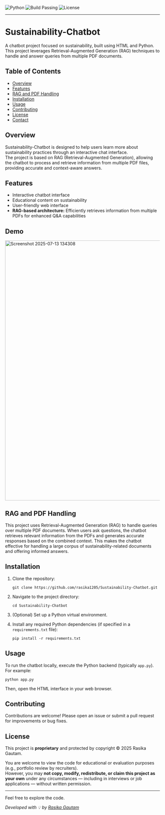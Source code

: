 ![Python](https://img.shields.io/badge/python-3.8%2B-blue.svg)
![Build Passing](https://img.shields.io/badge/build-passing-brightgreen.svg)
![License](https://img.shields.io/badge/license-proprietary-lightgrey.svg)

---

# Sustainability-Chatbot

A chatbot project focused on sustainability, built using HTML and Python.  
This project leverages Retrieval-Augmented Generation (RAG) techniques to handle and answer queries from multiple PDF documents.

## Table of Contents

- [Overview](#overview)
- [Features](#features)
- [RAG and PDF Handling](#rag-and-pdf-handling)
- [Installation](#installation)
- [Usage](#usage)
- [Contributing](#contributing)
- [License](#license)
- [Contact](#contact)

## Overview

Sustainability-Chatbot is designed to help users learn more about sustainability practices through an interactive chat interface.  
The project is based on RAG (Retrieval-Augmented Generation), allowing the chatbot to process and retrieve information from multiple PDF files, providing accurate and context-aware answers.

## Features

- Interactive chatbot interface
- Educational content on sustainability
- User-friendly web interface
- **RAG-based architecture:** Efficiently retrieves information from multiple PDFs for enhanced Q&A capabilities

## Demo
<img width="1895" height="848" alt="Screenshot 2025-07-13 134308" src="https://github.com/user-attachments/assets/5d90f6a6-e8f5-48e4-b57a-b20e1a067bd0" />

## RAG and PDF Handling

This project uses Retrieval-Augmented Generation (RAG) to handle queries over multiple PDF documents. When users ask questions, the chatbot retrieves relevant information from the PDFs and generates accurate responses based on the combined context. This makes the chatbot effective for handling a large corpus of sustainability-related documents and offering informed answers.

## Installation

1. Clone the repository:
   ```
   git clone https://github.com/rasika1205/Sustainability-Chatbot.git
   ```
2. Navigate to the project directory:
   ```
   cd Sustainability-Chatbot
   ```
3. (Optional) Set up a Python virtual environment.

4. Install any required Python dependencies (if specified in a `requirements.txt` file):
   ```
   pip install -r requirements.txt
   ```

## Usage

To run the chatbot locally, execute the Python backend (typically `app.py`). For example:
```
python app.py
```
Then, open the HTML interface in your web browser.

## Contributing

Contributions are welcome! Please open an issue or submit a pull request for improvements or bug fixes.

## License

This project is **proprietary** and protected by copyright © 2025 Rasika Gautam.

You are welcome to view the code for educational or evaluation purposes (e.g., portfolio review by recruiters).  
However, you may **not copy, modify, redistribute, or claim this project as your own** under any circumstances — including in interviews or job applications — without written permission.

---

Feel free to explore the code.

_Developed with 💡 by [Rasika Gautam](https://github.com/rasika1205)_
